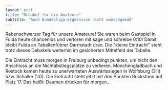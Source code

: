 ```yaml
---
layout: post
title: "Debakel für die Amateure"
subtitle: "Auch Bundesliga-Ergebnisse nicht wunschgemäß"
---
```


Rabenschwarzer Tag für unsere Amateure! Sie waren beim Gastspiel in Fulda heute chancenlos und verloren mit sage und schreibe 0:10! Damit bleibt Fulda an Tabellenführer Darmstadt dran. Die "kleine Eintracht" steht trotz dieses Debakels weiterhin im gesicherten Mittelfeld der Tabelle.

Die Eintracht muss morgen in Freiburg unbedingt punkten, um nicht den Anschluss an die Nichtabstiegsplätze zu verlieren. Mönchengladbach und Rostock kamen heute zu unerwarteten Auswärtssiegen in Wolfsburg (3:1) bzw. Schalke (1:0). Die Eintracht steht jetzt mit drei Punkten Rückstand auf Platz 17. Das heißt: Daumen drücken für morgen...

